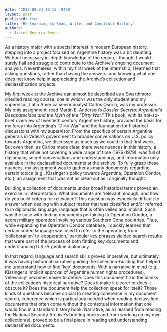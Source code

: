 ```yaml
---
date: '2018-08-24 10:13 -0400'
layout: post
published: true
title: 'Re-learning to Read, Write, and Construct History'
authors:
  - Jissel Becerra Reyes
---
```

As a history major with a special interest in modern European history, stepping into a project focused on Argentine history was a bit daunting. Without necessary in-depth knowledge of the region, I thought I would surely flail and struggle to contribute to the Archive’s ongoing document analysis. Nevertheless, within my first week of the internship, I learned that asking questions, rather than having the answers, and knowing what one does not know help in appreciating the Archive’s collection and declassification projects.  

My first week at the Archive can almost be described as a Swarthmore directed reading course, one in which I was the only student and my supervisor, Latin America senior analyst Carlos Osorio, was my professor. My only assignment: read Martin E. Andersen’s _Dossier Secreto: Argentina's Desaparecidos and the Myth of the "Dirty War."_ This book, with its not-so-brief overview of twentieth century Argentine history, provided the basis for my foray into Argentina’s “Dirty War” and the foundation for historical discussions with my supervisor. From the specifics of certain Argentine generals in Videla’s government to broader conversations on U.S. policy towards Argentina, we discussed as much as we could in that first week. But even then, as Carlos made clear, there were nuances in this history, a history that while not covering a wide range of time (1976-1979), was full of diplomacy, secret conversations and understandings, and information only available in the declassified documents at the archive. To fully grasp these nuances, my assignment was to gather as many documents regarding certain topics (e.g., Kissinger’s policy towards Argentina, Operation Condor, etc.), an assignment that was not as clear-cut as I originally thought.  

Building a collection of documents under broad historical terms proved an exercise in interpretation. What documents are ‘relevant’ enough, and how do you build criteria for relevance? This question was especially difficult to answer when dealing with subject matter that was classified and/or referred to in diplomatic language, language that is often veiled and implicit. Such was the case with finding documents pertaining to Operation Condor, a secret military operation involving various Southern Cone countries. Thus, while expanding the Operation Condor database, I quickly learned that certain coded language was used to refer to the operation; from ‘collaboration’ to ‘cooperation,’ particular key phrases yielded search results that were part of the process of both finding key documents and understanding U.S.-Argentine diplomacy.

In that regard, language and search skills proved imperative, but ultimately, it was having historical narrative guiding the collection-building that helped me understand how to find ‘key’ documents. With a narrative in mind (e.g., Kissinger’s implicit approval of Argentine human rights procedures), ‘relevancy’ becomes easier to define. Does this document fill in the blanks of the collection’s historical narrative? Does it make it clearer or does it obscure it? Does the document help the collection speak for itself? Those kinds of questions became crucial to creating coherence in my document search, coherence which is particularly needed when reading declassified documents that often come without the contextual information that one would find in a standard history book. Narrative, as a I learned from reading the National Security Archive’s briefing books and from working on my own collection(s), proved to be a final piece in reading and understanding declassified documents.
